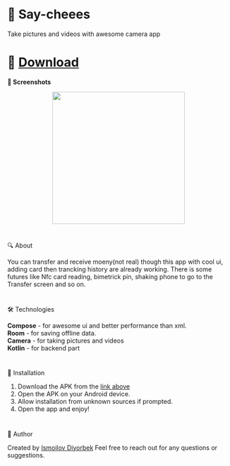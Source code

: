 # 🌟 Say-cheees
Take pictures and videos with awesome camera app
#
# 📲 [Download](https://github.com/Theultimatecreator/Say-cheees/releases/download/v1.0/app-debug.apk)



**📸 Screenshots**  
<p align="center">
  <img src="https://github.com/user-attachments/assets/37505dce-160e-489b-9ea5-cbda555fb72b" width="300">
</p>

#

🔍 About               

You can transfer and receive moeny(not real) though this app with cool ui, adding card then trancking history are already working. There is some futures like Nfc card reading, bimetrick pin, shaking phone to go to the Transfer screen and so on.

#

🛠️ Technologies   

**Compose** - for awesome ui and better performance than xml.                                                                    
**Room** - for saving offline data.                                                                                                                                      
**Camera** - for taking pictures and videos                               
**Kotlin** - for backend part                                            

#

💾 Installation

1. Download the APK from the [link above](https://github.com/Theultimatecreator/Say-cheees/releases/download/v1.0/app-debug.apk)
2. Open the APK on your Android device.                                                                  
3. Allow installation from unknown sources if prompted.                                          
4. Open the app and enjoy!                                                                          

#

👤 Author

Created by [Ismoilov Diyorbek](https://t.me/MrGladiator)
Feel free to reach out for any questions or suggestions.

